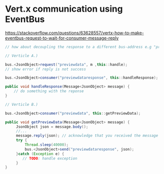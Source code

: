 # Vert.x communication using EventBus

https://stackoverflow.com/questions/63628557/vertx-how-to-make-eventbus-request-to-wait-for-consumer-message-reply

```java
// how about decoupling the response to a different bus-address e.g "previewdataresponse":

// Verticle A.)

bus.<JsonObject>request("previewdata", m ,this::handle);
// show error if reply is not success

bus.<JsonObject>consumer("previewdataresponse", this::handleResponse);

public void handleResponse(Message<JsonObject> message) {
    // do something with the reponse
}

// Verticle B.)

bus.<JsonObject>consumer("previewdata", this::getPreviewData);

public void getPreviewData(Message<JsonObject> message) {
     JsonObject json = message.body();
     //...
     message.reply(json); // acknowledge that you received the message
     try {
         Thread.sleep(40000);
         bus.<JsonObject>send("previewdataresponse", json);
     }catch (Exception e) {
        // TODO: handle exception
     }
}
```

